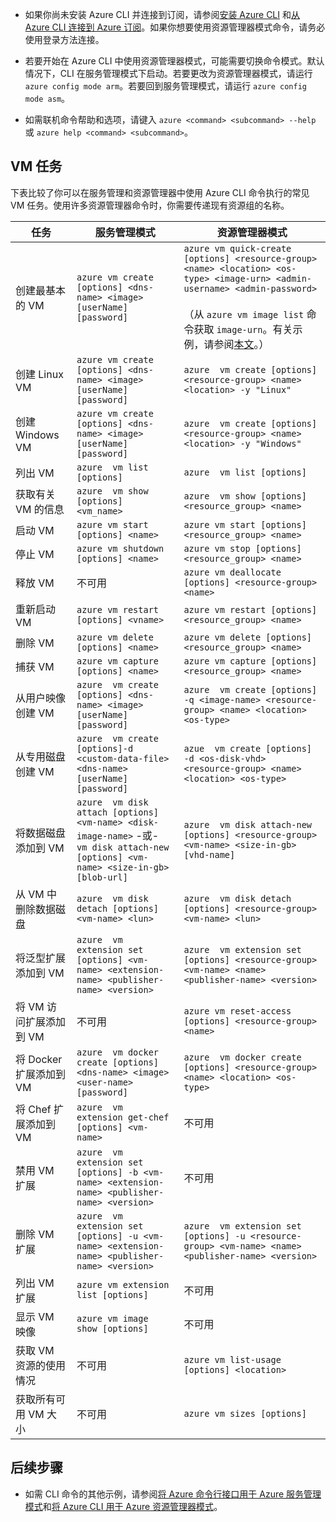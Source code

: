 
* 如果你尚未安装 Azure CLI 并连接到订阅，请参阅[安装 Azure CLI](/documentation/articles/xplat-cli-install) 和[从 Azure CLI 连接到 Azure 订阅](/documentation/articles/xplat-cli-connect)。如果你想要使用资源管理器模式命令，请务必使用登录方法连接。

* 若要开始在 Azure CLI 中使用资源管理器模式，可能需要切换命令模式。默认情况下，CLI 在服务管理模式下启动。若要更改为资源管理器模式，请运行 `azure config mode arm`。若要回到服务管理模式，请运行 `azure config mode asm`。

* 如需联机命令帮助和选项，请键入 `azure <command> <subcommand> --help` 或 `azure help <command> <subcommand>`。

## VM 任务
下表比较了你可以在服务管理和资源管理器中使用 Azure CLI 命令执行的常见 VM 任务。使用许多资源管理器命令时，你需要传递现有资源组的名称。

任务 | 服务管理模式 | 资源管理器模式
-------------- | ----------- | -------------------------
创建最基本的 VM | `azure vm create [options] <dns-name> <image> [userName] [password]` | `azure vm quick-create [options] <resource-group> <name> <location> <os-type> <image-urn> <admin-username> <admin-password>`<br/><br/>（从 `azure vm image list` 命令获取 `image-urn`。有关示例，请参阅[本文](/documentation/articles/resource-groups-vm-searching)。）
创建 Linux VM | `azure vm create [options] <dns-name> <image> [userName] [password]` | `azure  vm create [options] <resource-group> <name> <location> -y "Linux"`
创建 Windows VM | `azure vm create [options] <dns-name> <image> [userName] [password]` | `azure  vm create [options] <resource-group> <name> <location> -y "Windows"`
列出 VM | `azure  vm list [options]` | `azure  vm list [options]`
获取有关 VM 的信息 | `azure  vm show [options] <vm_name>` | `azure  vm show [options] <resource_group> <name>`
启动 VM | `azure vm start [options] <name>` | `azure vm start [options] <resource_group> <name>`
停止 VM | `azure vm shutdown [options] <name>` | `azure vm stop [options] <resource_group> <name>`
释放 VM | 不可用 | `azure vm deallocate [options] <resource-group> <name>`
重新启动 VM | `azure vm restart [options] <vname>` | `azure vm restart [options] <resource_group> <name>`
删除 VM | `azure vm delete [options] <name>` | `azure vm delete [options] <resource_group> <name>`
捕获 VM | `azure vm capture [options] <name>` | `azure vm capture [options] <resource_group> <name>`
从用户映像创建 VM | `azure  vm create [options] <dns-name> <image> [userName] [password]` | `azure  vm create [options] -q <image-name> <resource-group> <name> <location> <os-type>`
从专用磁盘创建 VM | `azure  vm create [options]-d <custom-data-file> <dns-name> [userName] [password]` | `azue  vm create [options] -d <os-disk-vhd> <resource-group> <name> <location> <os-type>`
将数据磁盘添加到 VM | `azure  vm disk attach [options] <vm-name> <disk-image-name>` -或- <br/> `vm disk attach-new [options] <vm-name> <size-in-gb> [blob-url]` | `azure  vm disk attach-new [options] <resource-group> <vm-name> <size-in-gb> [vhd-name]`
从 VM 中删除数据磁盘 | `azure  vm disk detach [options] <vm-name> <lun>` | `azure  vm disk detach [options] <resource-group> <vm-name> <lun>`
将泛型扩展添加到 VM | `azure  vm extension set [options] <vm-name> <extension-name> <publisher-name> <version>` | `azure  vm extension set [options] <resource-group> <vm-name> <name> <publisher-name> <version>`
将 VM 访问扩展添加到 VM | 不可用 | `azure vm reset-access [options] <resource-group> <name>`
将 Docker 扩展添加到 VM | `azure  vm docker create [options] <dns-name> <image> <user-name> [password]` | `azure  vm docker create [options] <resource-group> <name> <location> <os-type>`
将 Chef 扩展添加到 VM | `azure  vm extension get-chef [options] <vm-name>` | 不可用
禁用 VM 扩展 | `azure  vm extension set [options] -b <vm-name> <extension-name> <publisher-name> <version>` | 不可用
删除 VM 扩展 | `azure  vm extension set [options] -u <vm-name> <extension-name> <publisher-name> <version>` | `azure  vm extension set [options] -u <resource-group> <vm-name> <name> <publisher-name> <version>`
列出 VM 扩展 | `azure vm extension list [options]` | 不可用
显示 VM 映像 | `azure vm image show [options]` | 不可用
获取 VM 资源的使用情况 | 不可用 | `azure vm list-usage [options] <location>`
获取所有可用 VM 大小 | 不可用 | `azure vm sizes [options]`


## 后续步骤

* 如需 CLI 命令的其他示例，请参阅[将 Azure 命令行接口用于 Azure 服务管理模式](/documentation/articles/virtual-machines-command-line-tools)和[将 Azure CLI 用于 Azure 资源管理器模式](/documentation/articles/azure-cli-arm-commands)。
